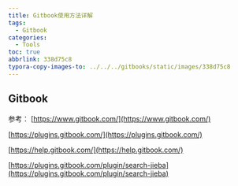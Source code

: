 ```yaml
---
title: Gitbook使用方法详解
tags:
  - Gitbook
categories:
  - Tools
toc: true
abbrlink: 338d75c8
typora-copy-images-to: ../../../gitbooks/static/images/338d75c8
---
```


## Gitbook

参考：
[https://www.gitbook.com/](https://www.gitbook.com/)

[https://plugins.gitbook.com/](https://plugins.gitbook.com/)

[https://help.gitbook.com/](https://help.gitbook.com/)

[https://plugins.gitbook.com/plugin/search-jieba](https://plugins.gitbook.com/plugin/search-jieba)



